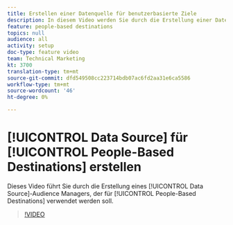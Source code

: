 ```yaml
---
title: Erstellen einer Datenquelle für benutzerbasierte Ziele
description: In diesem Video werden Sie durch die Erstellung einer Datenquelle in Audience Manager geführt, die für benutzerspezifische Ziele verwendet werden soll.
feature: people-based destinations
topics: null
audience: all
activity: setup
doc-type: feature video
team: Technical Marketing
kt: 3700
translation-type: tm+mt
source-git-commit: dfd549508cc223714bdb07ac6fd2aa31e6ca5586
workflow-type: tm+mt
source-wordcount: '46'
ht-degree: 0%

---
```



# [!UICONTROL Data Source] für [!UICONTROL People-Based Destinations] erstellen

Dieses Video führt Sie durch die Erstellung eines [!UICONTROL Data Source]-Audience Managers, der für [!UICONTROL People-Based Destinations] verwendet werden soll.

>[!VIDEO](https://video.tv.adobe.com/v/29006/?quality=12)
